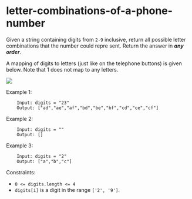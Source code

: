 # letter-combinations-of-a-phone-number

Given a string containing digits from ```2-9```  inclusive, return all possible letter combinations that the number could repre
sent. Return the answer in ***any order***.

A mapping of digits to letters (just like on the telephone buttons) is given below. Note that 1 does not map to any letters.

<img src="https://assets.leetcode.com/uploads/2022/03/15/1200px-telephone-keypad2svg.png">

Example 1:
```
    Input: digits = "23"
    Output: ["ad","ae","af","bd","be","bf","cd","ce","cf"]
```

Example 2:
```
    Input: digits = ""
    Output: []
```

Example 3:
```
    Input: digits = "2"
    Output: ["a","b","c"]
``` 

Constraints:

- ```0 <= digits.length <= 4```
- ```digits[i]``` is a digit in the range ```['2', '9']```.